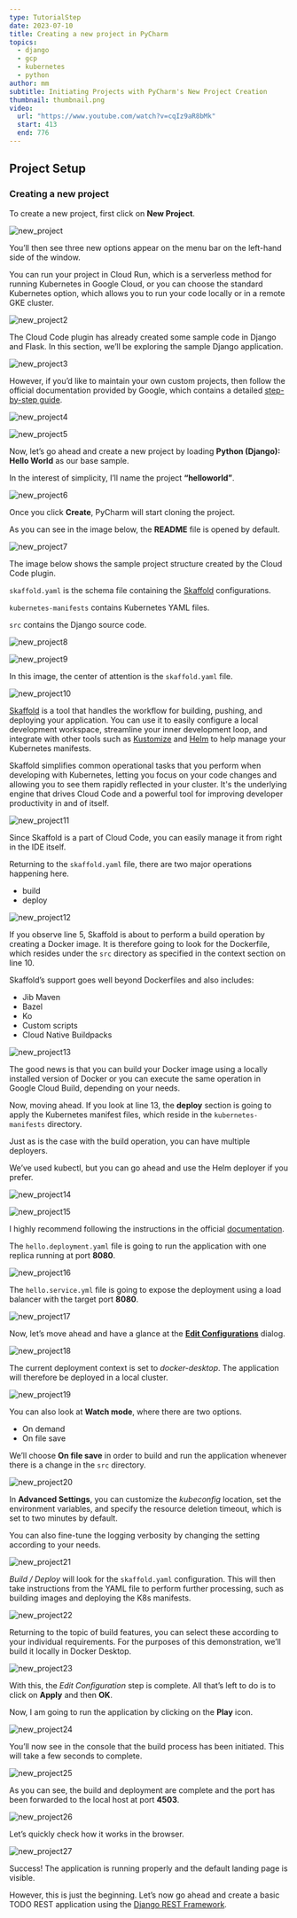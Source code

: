 ```yaml
---
type: TutorialStep
date: 2023-07-10
title: Creating a new project in PyCharm
topics:
  - django
  - gcp
  - kubernetes
  - python
author: mm
subtitle: Initiating Projects with PyCharm's New Project Creation
thumbnail: thumbnail.png
video:
  url: "https://www.youtube.com/watch?v=cqIz9aR8bMk"
  start: 413
  end: 776
---
```


## Project Setup

### Creating a new project

To create a new project, first click on **New Project**.

![new_project](./images/screen10.png)

You’ll then see three new options appear on the menu bar on the left-hand side of the window.

You can run your project in Cloud Run, which is a serverless method for running Kubernetes in Google Cloud, or you can choose the standard Kubernetes option, which allows you to run your code locally or in a remote GKE cluster.

![new_project2](./images/screen11.png)

The Cloud Code plugin has already created some sample code in Django and Flask. In this section, we’ll be exploring the sample Django application.

![new_project3](./images/screen12.png)

However, if you’d like to maintain your own custom projects, then follow the official documentation provided by Google, which contains a detailed [step-by-step guide](https://cloud.google.com/code/docs/intellij/set-up-sample-repo).

![new_project4](./images/screen13.png)

![new_project5](./images/screen14.png)

Now, let’s go ahead and create a new project by loading **Python (Django): Hello World** as our base sample.

In the interest of simplicity, I’ll name the project **“helloworld”**.

![new_project6](./images/screen15.png)

Once you click **Create**, PyCharm will start cloning the project.

As you can see in the image below, the **README** file is opened by default.

![new_project7](./images/screen16.png)

The image below shows the sample project structure created by the Cloud Code plugin.

`skaffold.yaml` is the schema file containing the [Skaffold](https://skaffold.dev/docs/references/yaml/) configurations.

`kubernetes-manifests` contains Kubernetes YAML files.

`src` contains the Django source code.

![new_project8](./images/screen18.png)

![new_project9](./images/screen17.png)

In this image, the center of attention is the `skaffold.yaml` file.

![new_project10](./images/screen19.png)

[Skaffold](https://skaffold.dev/) is a tool that handles the workflow for building, pushing, and deploying your application. You can use it to easily configure a local development workspace, streamline your inner development loop, and integrate with other tools such as [Kustomize](https://kustomize.io/) and [Helm](https://helm.sh/) to help manage your Kubernetes manifests.

Skaffold simplifies common operational tasks that you perform when developing with Kubernetes, letting you focus on your code changes and allowing you to see them rapidly reflected in your cluster. It's the underlying engine that drives Cloud Code and a powerful tool for improving developer productivity in and of itself.

![new_project11](./images/screen20.png)

Since Skaffold is a part of Cloud Code, you can easily manage it from right in the IDE itself.

Returning to the `skaffold.yaml` file, there are two major operations happening here.

- build
- deploy

![new_project12](./images/screen21.png)

If you observe line 5, Skaffold is about to perform a build operation by creating a Docker image. It is therefore going to look for the Dockerfile, which resides under the `src` directory as specified in the context section on line 10.

Skaffold’s support goes well beyond Dockerfiles and also includes:

- Jib Maven
- Bazel
- Ko
- Custom scripts
- Cloud Native Buildpacks

![new_project13](./images/screen22.png)

The good news is that you can build your Docker image using a locally installed version of Docker or you can execute the same operation in Google Cloud Build, depending on your needs.

Now, moving ahead. If you look at line 13, the **deploy** section is going to apply the Kubernetes manifest files, which reside in the `kubernetes-manifests` directory.

Just as is the case with the build operation, you can have multiple deployers.

We’ve used kubectl, but you can go ahead and use the Helm deployer if you prefer.

![new_project14](./images/kubectl.png)

![new_project15](./images/screen23.png)

I highly recommend following the instructions in the official [documentation](https://skaffold.dev/docs/).

The `hello.deployment.yaml` file is going to run the application with one replica running at port **8080**.

![new_project16](./images/screen24.png)

The `hello.service.yml` file is going to expose the deployment using a load balancer with the target port **8080**.

![new_project17](./images/screen25.png)

Now, let’s move ahead and have a glance at the **[Edit Configurations](https://www.jetbrains.com/help/pycharm/run-debug-configuration.html)** dialog.

![new_project18](./images/screen26.png)

The current deployment context is set to _docker-desktop_. The application will therefore be deployed in a local cluster.

![new_project19](./images/screen27.png)

You can also look at **Watch mode**, where there are two options.

- On demand
- On file save

We’ll choose **On file save** in order to build and run the application whenever there is a change in the `src` directory.

![new_project20](./images/screen28.png)

In **Advanced Settings**, you can customize the _kubeconfig_ location, set the environment variables, and specify the resource deletion timeout, which is set to two minutes by default.

You can also fine-tune the logging verbosity by changing the setting according to your needs.

![new_project21](./images/screen29.png)

_Build / Deploy_ will look for the `skaffold.yaml` configuration. This will then take instructions from the YAML file to perform further processing, such as building images and deploying the K8s manifests.

![new_project22](./images/screen30.png)

Returning to the topic of build features, you can select these according to your individual requirements. For the purposes of this demonstration, we’ll build it locally in Docker Desktop.

![new_project23](./images/screen31.png)

With this, the _Edit Configuration_ step is complete. All that’s left to do is to click on **Apply** and then **OK**.

Now, I am going to run the application by clicking on the **Play** icon.

![new_project24](./images/screen32.png)

You’ll now see in the console that the build process has been initiated. This will take a few seconds to complete.

![new_project25](./images/screen33.png)

As you can see, the build and deployment are complete and the port has been forwarded to the local host at port **4503**.

![new_project26](./images/screen34.png)

Let’s quickly check how it works in the browser.

![new_project27](./images/screen35.png)

Success! The application is running properly and the default landing page is visible.

However, this is just the beginning. Let’s now go ahead and create a basic TODO REST application using the [Django REST Framework](https://www.django-rest-framework.org/).
